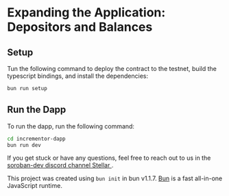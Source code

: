 # Expanding the Application: Depositors and Balances

## Setup

Tun the following command to deploy the contract to the testnet, build the typescript bindings, and install the dependencies:

```bash
bun run setup
```

## Run the Dapp

To run the dapp, run the following command:

```bash
cd incrementor-dapp
bun run dev
```

If you get stuck or have any questions, feel free to reach out to us in the [soroban-dev discord channel Stellar ](https://discord.com/channels/897514728459468821/1037066367326752818).

This project was created using `bun init` in bun v1.1.7. [Bun](https://bun.sh) is a fast all-in-one JavaScript runtime.
